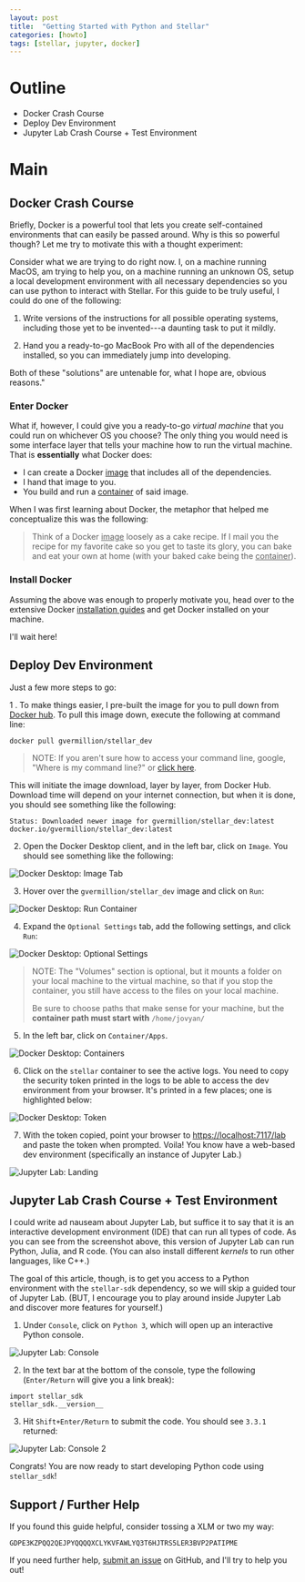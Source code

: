 ```yaml
---
layout: post
title:  "Getting Started with Python and Stellar"
categories: [howto]
tags: [stellar, jupyter, docker]
---
```


# Outline

- Docker Crash Course
- Deploy Dev Environment
- Jupyter Lab Crash Course + Test Environment

# Main

## Docker Crash Course

Briefly, Docker is a powerful tool that lets you create self-contained environments that can easily be passed around. Why is this so powerful though? Let me try to motivate this with a thought experiment:

 Consider what we are trying to do right now. I, on a machine running MacOS, am trying to help you, on a machine running an unknown OS, setup a local development environment with all necessary dependencies so you can use python to interact with Stellar. For this guide to be truly useful, I could do one of the following:
 
1. Write versions of the instructions for all possible operating systems, including those yet to be invented---a daunting task to put it mildly. 

1. Hand you a ready-to-go MacBook Pro with all of the dependencies installed, so you can immediately jump into developing. 

Both of these "solutions" are untenable for, what I hope are, obvious reasons."

### Enter Docker

What if, however, I could give you a ready-to-go *virtual machine* that you could run on whichever OS you choose? The only thing you would need is some interface layer that tells your machine how to run the virtual machine. That is **essentially** what Docker does:

- I can create a Docker <u>image</u> that includes all of the dependencies.
- I hand that image to you. 
- You build and run a <u>container</u> of said image.

When I was first learning about Docker, the metaphor that helped me conceptualize this was the following:

> Think of a Docker <u>image</u> loosely as a cake recipe. If I mail you the recipe for my favorite cake so you get to taste its glory, you can bake and eat your own at home (with your baked cake being the <u>container</u>).

### Install Docker

Assuming the above was enough to properly motivate you, head over to the extensive Docker [installation guides](https://docs.docker.com/get-docker/) and get Docker installed on your machine. 

I'll wait here!

## Deploy Dev Environment

Just a few more steps to go:

1 . To make things easier, I pre-built the image for you to pull down from [Docker hub](https://hub.docker.com/r/gvermillion/stellar_dev). To pull this image down, execute the following at command line:

```{sh}
docker pull gvermillion/stellar_dev
```

> NOTE: If you aren't sure how to access your command line, google, "Where is my command line?" or [click here](https://bfy.tw/QtKo).

This will initiate the image download, layer by layer, from Docker Hub. Download time will depend on your internet connection, but when it is done, you should see something like the following:

```{sh}
Status: Downloaded newer image for gvermillion/stellar_dev:latest
docker.io/gvermillion/stellar_dev:latest
```

2. Open the Docker Desktop client, and in the left bar, click on `Image`. You should see something like the following:

![Docker Desktop: Image Tab](/assets/resources/docker_desktop_01.png)

3. Hover over the `gvermillion/stellar_dev` image and click on `Run`:

![Docker Desktop: Run Container](/assets/resources/docker_desktop_02.png)

4. Expand the `Optional Settings` tab, add the following settings, and click `Run`:

![Docker Desktop: Optional Settings](/assets/resources/docker_desktop_03.png)

> NOTE: The "Volumes" section is optional, but it mounts a folder on your local machine to the virtual machine, so that if you stop the container, you still have access to the files on your local machine. 
>
> Be sure to choose paths that make sense for your machine, but the **container path must start with** `/home/jovyan/`

5. In the left bar, click on `Container/Apps`.

![Docker Desktop: Containers](docker_desktop_04.png)

6. Click on the `stellar` container to see the active logs. You need to copy the security token printed in the logs to be able to access the dev environment from your browser. It's printed in a few places; one is highlighted below:

![Docker Desktop: Token](/assets/resources/docker_desktop_05.png)

7. With the token copied, point your browser to [https://localhost:7117/lab](https://localhost:7117/lab) and paste the token when prompted. Voila! You know have a web-based dev environment (specifically an instance of Jupyter Lab.)

![Jupyter Lab: Landing](/assets/resources/jupyter_lab_01.png)

## Jupyter Lab Crash Course + Test Environment

I could write ad nauseam about Jupyter Lab, but suffice it to say that it is an interactive development environment (IDE) that can run all types of code. As you can see from the screenshot above, this version of Jupyter Lab can run Python, Julia, and R code. (You can also install different *kernels* to run other languages, like C++.)

The goal of this article, though, is to get you access to a Python environment with the `stellar-sdk` dependency, so we will skip a guided tour of Jupyter Lab. (BUT, I encourage you to play around inside Jupyter Lab and discover more features for yourself.)

1. Under `Console`, click on `Python 3`, which will open up an interactive Python console.

![Jupyter Lab: Console](/assets/resources/jupyter_lab_02.png)

2. In the text bar at the bottom of the console, type the following (`Enter/Return` will give you a link break): 

```{python}
import stellar_sdk
stellar_sdk.__version__
```

3. Hit `Shift+Enter/Return` to submit the code. You should see `3.3.1` returned:

![Jupyter Lab: Console 2](/assets/resources/jupyter_lab_03.png)

Congrats! You are now ready to start developing Python code using `stellar_sdk`!

## Support / Further Help

If you found this guide helpful, consider tossing a XLM or two my way:

```{sh}
GDPE3KZPQQ2QEJPYQQQQXCLYKVFAWLYQ3T6HJTRS5LER3BVP2PATIPME
```

If you need further help, [submit an issue](https://github.com/gvermillion/gvermillion.github.io/issues) on GitHub, and I'll try to help you out!


```python

```
